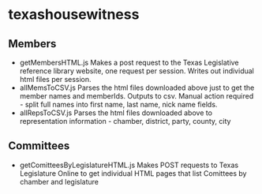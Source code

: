 # texashousewitness

## Members
- getMembersHTML.js
Makes a post request to the Texas Legislative reference library website, one request per session.
Writes out individual html files per session.
- allMemsToCSV.js
Parses the html files downloaded above just to get the member names and memberIds. Outputs to csv.
Manual action required - split full names into first name, last name, nick name fields.
- allRepsToCSV.js
Parses the html files downloaded above to representation information - chamber, district, party, county, city

## Committees
- getComitteesByLegislatureHTML.js
Makes POST requests to Texas Legislature Online to get individual HTML pages that list Comittees by
chamber and legislature
